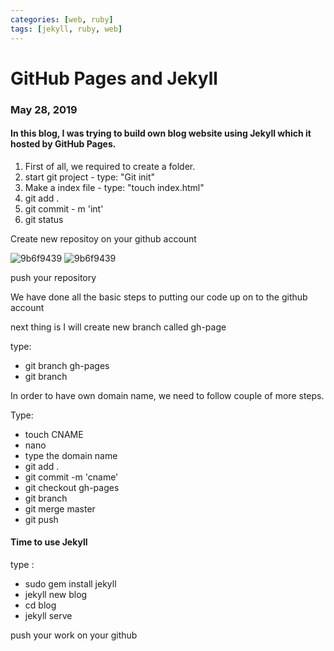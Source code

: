 ```yaml
---
categories: [web, ruby]
tags: [jekyll, ruby, web]
---
```


# GitHub Pages and Jekyll
### May 28, 2019

#### In this blog, I was trying to build own blog website using Jekyll which it hosted by GitHub Pages.

1. First of all, we required to create a folder.
2. start git project - type: "Git init"
3. Make a index file - type: "touch index.html"
4. git add .
5. git commit - m 'int'
6. git status

Create new repositoy on your github account

![9b6f9439](/9b6f9439.png)
![9b6f9439](/img/9b6f9439.png)

push your repository







We have done all the basic steps to putting our code up on to the github account

next thing is I will create new branch called gh-page

type:
- git branch gh-pages
- git branch

In order to have own domain name, we need to follow couple of more steps.

Type:
- touch CNAME
- nano 
- type the domain name
- git add .
- git commit -m 'cname'
- git checkout gh-pages
- git branch
- git merge master
- git push

#### Time to use Jekyll

type :
- sudo gem install jekyll
- jekyll new blog
- cd blog
- jekyll serve


push your work on your github



